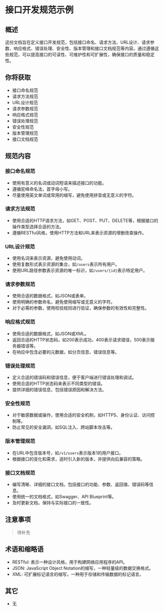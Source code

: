 # 接口开发规范示例

## 概述

这份文档旨在定义接口开发规范，包括接口命名、请求方法、URL设计、请求参数、响应格式、错误处理、安全性、版本管理和接口文档规范等内容。通过遵循这些规范，可以提高接口的可读性、可维护性和可扩展性，确保接口的质量和稳定性。

## 你将获取

- 接口命名规范
- 请求方法规范
- URL设计规范
- 请求参数规范
- 响应格式规范
- 错误处理规范
- 安全性规范
- 版本管理规范
- 接口文档规范

## 规范内容

### 接口命名规范

- 使用有意义的名词或动词短语来描述接口的功能。
- 遵循驼峰命名法，首字母小写。
- 尽量使用英文单词或常用的缩写，避免使用拼音或无意义的字符。

### 请求方法规范

- 使用合适的HTTP请求方法，如GET、POST、PUT、DELETE等，根据接口的操作类型选择合适的方法。
- 遵循RESTful风格，使用HTTP方法和URL来表示资源的增删改查操作。

### URL设计规范

- 使用名词来表示资源，避免使用动词。
- 使用复数形式表示资源的集合，如`/users`表示所有用户。
- 使用URL路径参数表示资源的唯一标识，如`/users/{id}`表示特定用户。

### 请求参数规范

- 使用合适的数据格式，如JSON或表单。
- 使用明确的参数命名，避免使用缩写或无意义的字符。
- 对于必需的参数，使用校验规则进行验证，确保参数的有效性和完整性。

### 响应格式规范

- 使用合适的数据格式，如JSON或XML。
- 返回合适的HTTP状态码，如200表示成功，400表示请求错误，500表示服务器错误等。
- 在响应中包含必要的元数据，如分页信息、错误信息等。

### 错误处理规范

- 定义合适的错误码和错误信息，便于客户端进行错误处理和调试。
- 使用合适的HTTP状态码来表示不同类型的错误。
- 提供详细的错误信息，包括错误原因和解决方法。

### 安全性规范

- 对于敏感数据或操作，使用合适的安全机制，如HTTPS、身份认证、访问控制等。
- 防止常见的安全漏洞，如SQL注入、跨站脚本攻击等。

### 版本管理规范

- 在URL中包含版本号，如`/v1/users`表示版本1的用户接口。
- 根据接口的变化和需求，适时引入新的版本，并提供向后兼容的策略。

### 接口文档规范

- 编写清晰、详细的接口文档，包括接口的功能、参数、返回值、错误码等信息。
- 使用统一的文档格式，如Swagger、API Blueprint等。
- 及时更新文档，保持与实际接口的一致性。

## 注意事项

> 待补充

## 术语和缩略语

- RESTful: 表示一种设计风格，用于构建网络应用程序的API。
- JSON: JavaScript Object Notation的缩写，一种轻量级的数据交换格式。
- XML: 可扩展标记语言的缩写，一种用于存储和传输数据的标记语言。

## 其它

- 无